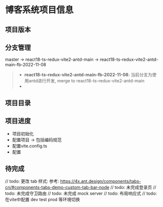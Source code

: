 # 博客系统项目信息

## 项目版本


## 分支管理

master -> react18-ts-redux-vite2-antd-main -> react18-ts-redux-vite2-antd-main-fb-2022-11-08

> * **react18-ts-redux-vite2-antd-main-fb-2022-11-08**: 当前分支为使用antd进行开发, merge to react18-ts-redux-vite2-antd-main
> * 

## 项目目录



## 项目进度

* 项目初始化
* 配置项目 -> 包括编码规范
* 配置vite.config.ts
* 配置


## 待完成

// todo: 更改 tab 样式: 参考: https://4x.ant.design/components/tabs-cn/#components-tabs-demo-custom-tab-bar-node
// todo: 未完成登录页
// todo: 未完成守卫路由
// todo: 未完成 mock server
// todo: 布局响应式
// todo: 在vite中配置 dev test prod 等环境切换